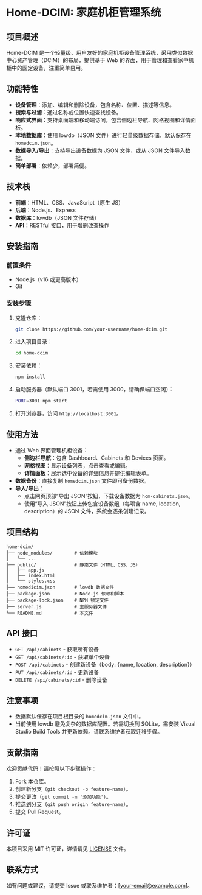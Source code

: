 <xaiArtifact artifact_id="58f774b6-1daa-4178-957e-d683891d2d4f" artifact_version_id="b017b1e9-f13c-440c-ae0a-50f7a10d5ae0" title="README.md" contentType="text/markdown">

# Home-DCIM: 家庭机柜管理系统

## 项目概述
Home-DCIM 是一个轻量级、用户友好的家庭机柜设备管理系统，采用类似数据中心资产管理（DCIM）的布局，提供基于 Web 的界面，用于管理和查看家中机柜中的固定设备，注重简单易用。

## 功能特性
- **设备管理**：添加、编辑和删除设备，包含名称、位置、描述等信息。
- **搜索与过滤**：通过名称或位置快速查找设备。
- **响应式界面**：支持桌面端和移动端访问，包含侧边栏导航、网格视图和详情面板。
- **本地数据库**：使用 lowdb（JSON 文件）进行轻量级数据存储，默认保存在 `homedcim.json`。
- **数据导入/导出**：支持导出设备数据为 JSON 文件，或从 JSON 文件导入数据。
- **简单部署**：依赖少，部署简便。

## 技术栈
- **前端**：HTML、CSS、JavaScript（原生 JS）
- **后端**：Node.js、Express
- **数据库**：lowdb（JSON 文件存储）
- **API**：RESTful 接口，用于增删改查操作

## 安装指南

### 前置条件
- Node.js（v16 或更高版本）
- Git

### 安装步骤
1. 克隆仓库：
   ```bash
   git clone https://github.com/your-username/home-dcim.git
   ```
2. 进入项目目录：
   ```bash
   cd home-dcim
   ```
3. 安装依赖：
   ```bash
   npm install
   ```
4. 启动服务器（默认端口 3001，若需使用 3000，请确保端口空闲）：
   ```bash
   PORT=3001 npm start
   ```
5. 打开浏览器，访问 `http://localhost:3001`。

## 使用方法
- 通过 Web 界面管理机柜设备：
  - **侧边栏导航**：包含 Dashboard、Cabinets 和 Devices 页面。
  - **网格视图**：显示设备列表，点击查看或编辑。
  - **详情面板**：展示选中设备的详细信息并提供编辑表单。
- **数据备份**：直接复制 `homedcim.json` 文件即可备份数据。
- **导入/导出**：
  - 点击网页顶部“导出 JSON”按钮，下载设备数据为 `hcm-cabinets.json`。
  - 使用“导入 JSON”按钮上传包含设备数组（每项含 name, location, description）的 JSON 文件，系统会逐条创建记录。

## 项目结构
```
home-dcim/
├── node_modules/        # 依赖模块
│   └── ...
├── public/              # 静态文件（HTML、CSS、JS）
│   ├── app.js
│   ├── index.html
│   └── styles.css
├── homedicim.json       # lowdb 数据文件
├── package.json         # Node.js 依赖和脚本
├── package-lock.json    # NPM 锁定文件
├── server.js            # 主服务器文件
└── README.md            # 本文件
```

## API 接口
- `GET /api/cabinets` - 获取所有设备
- `GET /api/cabinets/:id` - 获取单个设备
- `POST /api/cabinets` - 创建新设备（body: {name, location, description}）
- `PUT /api/cabinets/:id` - 更新设备
- `DELETE /api/cabinets/:id` - 删除设备

## 注意事项
- 数据默认保存在项目根目录的 `homedcim.json` 文件中。
- 当前使用 lowdb 避免复杂的数据库配置。若需切换到 SQLite，需安装 Visual Studio Build Tools 并更新依赖。请联系维护者获取迁移步骤。

## 贡献指南
欢迎贡献代码！请按照以下步骤操作：
1. Fork 本仓库。
2. 创建新分支（`git checkout -b feature-name`）。
3. 提交更改（`git commit -m '添加功能'`）。
4. 推送到分支（`git push origin feature-name`）。
5. 提交 Pull Request。

## 许可证
本项目采用 MIT 许可证，详情请见 [LICENSE](LICENSE) 文件。

## 联系方式
如有问题或建议，请提交 Issue 或联系维护者：[your-email@example.com]。

</xaiArtifact>

